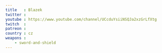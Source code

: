```yaml
---
title   : Blazek
twitter :
youtube : https://www.youtube.com/channel/UCcduYsiiNSQJa2xzGrLfXtg
twitch  :
patreon :
country : cz
weapons :
    - sword-and-shield
---
```


